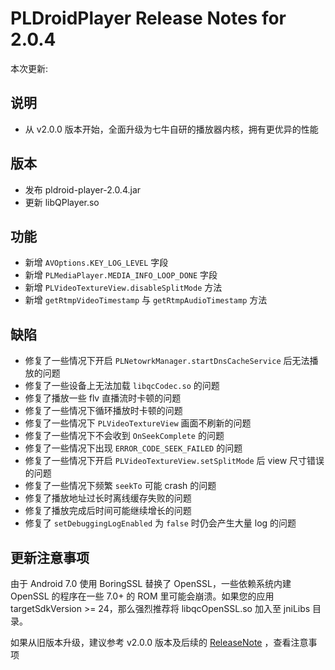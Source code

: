# PLDroidPlayer Release Notes for 2.0.4

本次更新:

## 说明

- 从 v2.0.0 版本开始，全面升级为七牛自研的播放器内核，拥有更优异的性能

## 版本

- 发布 pldroid-player-2.0.4.jar
- 更新 libQPlayer.so 

## 功能

- 新增 `AVOptions.KEY_LOG_LEVEL` 字段
- 新增 `PLMediaPlayer.MEDIA_INFO_LOOP_DONE` 字段
- 新增 `PLVideoTextureView.disableSplitMode` 方法
- 新增 `getRtmpVideoTimestamp` 与 `getRtmpAudioTimestamp` 方法

## 缺陷

- 修复了一些情况下开启 `PLNetowrkManager.startDnsCacheService` 后无法播放的问题
- 修复了一些设备上无法加载 `libqcCodec.so` 的问题
- 修复了播放一些 flv 直播流时卡顿的问题
- 修复了一些情况下循环播放时卡顿的问题
- 修复了一些情况下 `PLVideoTextureView` 画面不刷新的问题
- 修复了一些情况下不会收到 `OnSeekComplete` 的问题
- 修复了一些情况下出现 `ERROR_CODE_SEEK_FAILED` 的问题
- 修复了一些情况下开启 `PLVideoTextureView.setSplitMode` 后 view 尺寸错误的问题
- 修复了一些情况下频繁 `seekTo` 可能 crash 的问题
- 修复了播放地址过长时离线缓存失败的问题
- 修复了播放完成后时间可能继续增长的问题
- 修复了 `setDebuggingLogEnabled` 为 `false` 时仍会产生大量 log 的问题

## 更新注意事项

由于 Android 7.0 使用 BoringSSL 替换了 OpenSSL，一些依赖系统内建 OpenSSL 的程序在一些 7.0+ 的 ROM 里可能会崩溃。如果您的应用 targetSdkVersion >= 24，那么强烈推荐将 libqcOpenSSL.so 加入至 jniLibs 目录。

如果从旧版本升级，建议参考 v2.0.0 版本及后续的 [ReleaseNote](https://github.com/pili-engineering/PLDroidPlayer/blob/master/ReleaseNotes/release-notes-2.0.0.md) ，查看注意事项
